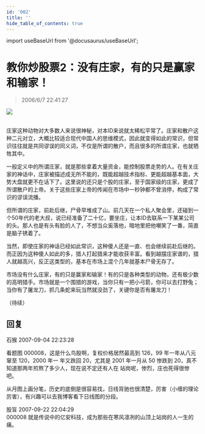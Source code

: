 ```yaml
---
id: '002'
title: ''
hide_table_of_contents: true
---
```


import useBaseUrl from '@docusaurus/useBaseUrl';

# 教你炒股票2：没有庄家，有的只是赢家和输家！

> 2006/6/7 22:41:27

<div style={{textAlign: 'center'}}>
<img src={useBaseUrl('https://crustipfs.info/ipfs/QmXSnds2BF97yuZwYAMLwrpjQcuPcm22WGsFmBJfWFTEUM/stocks/002/1.png')} /> <br/><br/>
</div>

庄家这种动物对大多数人来说很神秘，对本ID来说就太稀松平常了。庄家和散户这种二元对立，大概比较适合现代中国人的思维模式，因此就变得如此的常识，但常识往往就是共同谬误的同义词，不仅是所谓的散户，而且很多的所谓庄家，也就牺牲其中。
 
一般定义中的所谓庄家，就是那些拿着大量资金，能控制股票走势的人。在有关庄家的神话中，庄家被描述成无所不能的，既能超越技术指标、更能超越基本面，大势大盘就更不在话下了。这里说的还只是个股的庄家，至于国家级的庄家，更成了所谓散户的上帝。关于这些庄家上帝的传闻在市场中一秒钟都不曾消停，构成了常识的谬误流播。

但所谓的庄家，前赴后继，尸骨早堆成了山。前几天在一个私人聚会里，还碰到一个50年代的老大叔，说已经准备了二十亿，要坐庄，让本ID去联系一下某某公司的头。那人也是有头有脸的人了，不想当众奚落他，暗地里把他嘲笑了一番，简直是脑子锈着了。

当然，即使庄家的神话已经如此常识，这种傻人还是一直、也会继续前赴后继的。而正因为这种傻人如此的多，猎人打起猎来才能收获丰富。看到越摆庄家谱的，猎人就越高兴，反正这类型的，基本在市场上混个几年就基本尸骨无存了。

市场没有什么庄家，有的只是赢家和输家！有的只是各种类型的动物，还有极少数的高明猎手。市场就是一个围猎的游戏，当你只有一把小弓箭，你可以去打野兔；当你有了屠龙刀，抓几条蛇来玩当然就没劲了，关键你是否有屠龙刀！

（待续）

## 回复

<div class='blog-comment'>
<span class='blog-comment-chan'>石猴</span> 2007-09-04 22:23:28<br/>

看题图 000008，这是什么鸟股啊，复权价格居然最高到 126，99 年一年从八元窜至 120，2000 年一 年又跌回 20，尤其是 2001 年一月从 50 惨跌到 20，真不知道那两年煎熬了多少人，现在说不定还有人在 站岗呢，惨烈，庄也死得很惨吧。

从月图上画分笔，历史的底倒是很容易找，日线背驰也很清楚，厉害（小缠的理论厉害），有兴趣可以去我博客看下日线图的分段。
</div>

<div class='blog-comment'>
<span class='blog-comment-chan'>股盲</span> 2007-09-22 22:04:29<br/>
000008 就是传说中的亿安科技，成为那些在寒风凛冽的山顶上站岗的人一生的痛。
</div>